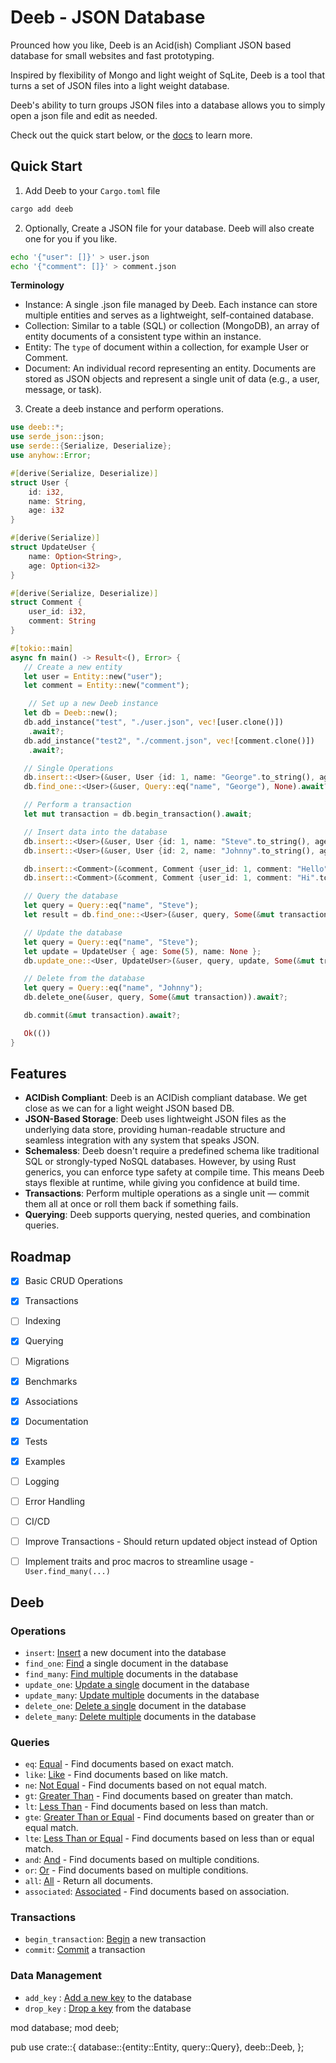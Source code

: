 # Deeb - JSON Database

Prounced how you like, Deeb is an Acid(ish) Compliant JSON based database for small
websites and fast prototyping.

Inspired by flexibility of Mongo and light weight of SqLite, Deeb is a tool
that turns a set of JSON files into a light weight database.

Deeb's ability to turn groups JSON files into a database allows you to simply
open a json file and edit as needed.

Check out the quick start below, or the [docs](https://docs.rs/deeb/latest/deeb/)
to learn more.

## Quick Start

1. Add Deeb to your `Cargo.toml` file

```bash
cargo add deeb
```

2. Optionally, Create a JSON file for your database. Deeb will also create one for you if you like.

```bash
echo '{"user": []}' > user.json
echo '{"comment": []}' > comment.json
```

**Terminology**
- Instance: A single .json file managed by Deeb. Each instance can store multiple entities and serves as a lightweight, self-contained database.
- Collection: Similar to a table (SQL) or collection (MongoDB), an array of entity documents of a consistent type within an instance.
- Entity: The `type` of document within a collection, for example User or Comment.
- Document: An individual record representing an entity. Documents are stored as JSON objects and represent a single unit of data (e.g., a user, message, or task).

3. Create a deeb instance and perform operations.

```rust
use deeb::*;
use serde_json::json;
use serde::{Serialize, Deserialize};
use anyhow::Error;

#[derive(Serialize, Deserialize)]
struct User {
    id: i32,
    name: String,
    age: i32
}

#[derive(Serialize)]
struct UpdateUser {
    name: Option<String>,
    age: Option<i32>
}

#[derive(Serialize, Deserialize)]
struct Comment {
    user_id: i32,
    comment: String
}

#[tokio::main]
async fn main() -> Result<(), Error> {
   // Create a new entity
   let user = Entity::new("user");
   let comment = Entity::new("comment");

    // Set up a new Deeb instance
   let db = Deeb::new();
   db.add_instance("test", "./user.json", vec![user.clone()])
    .await?;
   db.add_instance("test2", "./comment.json", vec![comment.clone()])
    .await?;

   // Single Operations
   db.insert::<User>(&user, User {id: 1, name: "George".to_string(), age: 10}, None).await?;
   db.find_one::<User>(&user, Query::eq("name", "George"), None).await?;

   // Perform a transaction
   let mut transaction = db.begin_transaction().await;

   // Insert data into the database
   db.insert::<User>(&user, User {id: 1, name: "Steve".to_string(), age: 3}, Some(&mut transaction)).await?;
   db.insert::<User>(&user, User {id: 2, name: "Johnny".to_string(), age: 3}, Some(&mut transaction)).await?;

   db.insert::<Comment>(&comment, Comment {user_id: 1, comment: "Hello".to_string()}, Some(&mut transaction)).await?;
   db.insert::<Comment>(&comment, Comment {user_id: 1, comment: "Hi".to_string()}, Some(&mut transaction)).await?;

   // Query the database
   let query = Query::eq("name", "Steve");
   let result = db.find_one::<User>(&user, query, Some(&mut transaction)).await?;

   // Update the database
   let query = Query::eq("name", "Steve");
   let update = UpdateUser { age: Some(5), name: None };
   db.update_one::<User, UpdateUser>(&user, query, update, Some(&mut transaction)).await?;

   // Delete from the database
   let query = Query::eq("name", "Johnny");
   db.delete_one(&user, query, Some(&mut transaction)).await?;

   db.commit(&mut transaction).await?;

   Ok(())
}
```

## Features

- **ACIDish Compliant**: Deeb is an ACIDish compliant database. We get close as we can for a light weight JSON based DB.
- **JSON-Based Storage**: Deeb uses lightweight JSON files as the underlying data store, providing human-readable structure and seamless integration with any system that speaks JSON.
- **Schemaless**: Deeb doesn't require a predefined schema like traditional SQL or strongly-typed NoSQL databases. However, by using Rust generics, you can enforce type safety at compile time. This means Deeb stays flexible at runtime, while giving you confidence at build time.
- **Transactions**: Perform multiple operations as a single unit — commit them all at once or roll them back if something fails.
- **Querying**: Deeb supports querying, nested queries, and combination queries.

## Roadmap

- [x] Basic CRUD Operations
- [x] Transactions
- [ ] Indexing
- [x] Querying
- [ ] Migrations
- [x] Benchmarks
- [x] Associations
- [x] Documentation
- [x] Tests
- [x] Examples
- [ ] Logging
- [ ] Error Handling
- [ ] CI/CD
- [ ] Improve Transactions - Should return updated object instead of Option<T>
- [ ] Implement traits and proc macros to streamline usage - `User.find_many(...)`


## Deeb

### Operations

- `insert`: [Insert](deeb::Deeb::insert) a new document into the database
- `find_one`: [Find](deeb::Deeb::find_one) a single document in the database
- `find_many`: [Find multiple](deeb::Deeb::find_many) documents in the database
- `update_one`: [Update a single](deeb::Deeb::update_one) document in the database
- `update_many`: [Update multiple](deeb::Deeb::update_many) documents in the database
- `delete_one`: [Delete a single](deeb::Deeb::delete_one) document in the database
- `delete_many`: [Delete multiple](deeb::Deeb::delete_many) documents in the database

### Queries

- `eq`: [Equal](database::query::Query::eq) - Find documents based on exact match.
- `like`: [Like](database::query::Query::like) - Find documents based on like match.
- `ne`: [Not Equal](database::query::Query::ne) - Find documents based on not equal match.
- `gt`: [Greater Than](database::query::Query::gt) - Find documents based on greater than match.
- `lt`: [Less Than](database::query::Query::lt) - Find documents based on less than match.
- `gte`: [Greater Than or Equal](database::query::Query::gte) - Find documents based on greater than or equal match.
- `lte`: [Less Than or Equal](database::query::Query::lte) - Find documents based on less than or equal match.
- `and`: [And](database::query::Query::and) - Find documents based on multiple conditions.
- `or`: [Or](database::query::Query::or) - Find documents based on multiple conditions.
- `all`: [All](database::query::Query::all) - Return all documents.
- `associated`: [Associated](database::query::Query::associated) - Find documents based on association.

### Transactions

- `begin_transaction`: [Begin](deeb::Deeb::begin_transaction) a new transaction
- `commit`: [Commit](deeb::Deeb::commit) a transaction

### Data Management

- `add_key` : [Add a new key](deeb::Deeb::add_key) to the database
- `drop_key` : [Drop a key](deeb::Deeb::drop_key) from the database

mod database;
mod deeb;

pub use crate::{
    database::{entity::Entity, query::Query},
    deeb::Deeb,
};
